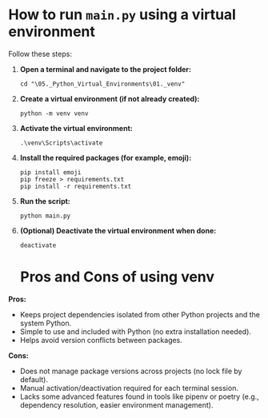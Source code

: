 # How to run `main.py` using a virtual environment

Follow these steps:

1. **Open a terminal and navigate to the project folder:**
   ```
   cd "\05._Python_Virtual_Environments\01._venv"
   ```

2. **Create a virtual environment (if not already created):**
   ```
   python -m venv venv
   ```

3. **Activate the virtual environment:**
   ```
   .\venv\Scripts\activate
   ```

4. **Install the required packages (for example, emoji):**
   ```
   pip install emoji
   pip freeze > requirements.txt
   pip install -r requirements.txt
   ```

5. **Run the script:**
   ```
   python main.py
   ```

6. **(Optional) Deactivate the virtual environment when done:**
   ```
   deactivate
   ```


   # Pros and Cons of using venv

**Pros:**
- Keeps project dependencies isolated from other Python projects and the system Python.
- Simple to use and included with Python (no extra installation needed).
- Helps avoid version conflicts between packages.

**Cons:**
- Does not manage package versions across projects (no lock file by default).
- Manual activation/deactivation required for each terminal session.
- Lacks some advanced features found in tools like pipenv or poetry (e.g., dependency resolution, easier environment management).